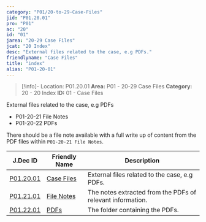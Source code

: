 ```yaml
---
category: "P01/20-to-29-Case-Files"
jid: "P01.20.01"
pro: "P01"
ac: "20"
id: "01"
jarea: "20-29 Case Files"
jcat: "20 Index"
desc: "External files related to the case, e.g PDFs."
friendlyname: "Case Files"
title: "index"
alias: "P01-20-01"
---
```

>[!info]- Location: P01.20.01
>**Area:** P01 - 20-29 Case Files
>**Category:** 20 - 20 Index
>**ID:** 01 - Case Files


External files related to the case, e.g PDFs

- P01-20-21 File Notes
- P01-20-22 PDFs

There should be a file note available with a full write up of content from the PDF files within `P01-20-21 File Notes`.

| J.Dec ID                                                                             | Friendly Name                                                                         | Description                                                |
| ------------------------------------------------------------------------------------ | ------------------------------------------------------------------------------------- | ---------------------------------------------------------- |
| [P01.20.01](index.md)               | [Case Files](index.md)               | External files related to the case, e.g PDFs.              |
| [P01.21.01](./21-File-Notes/index.md) | [File Notes](./21-File-Notes/index.md) | The notes extracted from the PDFs of relevant information. |
| [P01.22.01](./22-PDFs/index.md)       | [PDFs](./22-PDFs/index.md)             | The folder containing the PDFs.                            |


